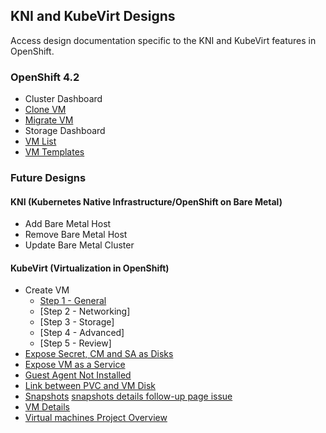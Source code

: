 ## KNI and KubeVirt Designs
Access design documentation specific to the KNI and KubeVirt features in OpenShift.

### OpenShift 4.2
- Cluster Dashboard
- [Clone VM](http://openshift.github.io/openshift-origin-design/web-console/knikubevirt/clone-vm/clone-vm)
- [Migrate VM](http://openshift.github.io/openshift-origin-design/web-console/knikubevirt/migrate-vm/migrate-vm)
- Storage Dashboard
- [VM List](http://openshift.github.io/openshift-origin-design/web-console/knikubevirt/vm-list/vm-list)
- [VM Templates](http://openshift.github.io/openshift-origin-design/web-console/knikubevirt/vm-templates/vm-templates)


### Future Designs

#### KNI (Kubernetes Native Infrastructure/OpenShift on Bare Metal)
- Add Bare Metal Host
- Remove Bare Metal Host
- Update Bare Metal Cluster

#### KubeVirt (Virtualization in OpenShift)

- Create VM
	- [Step 1 - General](http://openshift.github.io/openshift-origin-design/web-console/knikubevirt/Create-vm/create-vm)
	- [Step 2 - Networking]
	- [Step 3 - Storage]
	- [Step 4 - Advanced]
	- [Step 5 - Review]
- [Expose Secret, CM and SA as Disks](http://openshift.github.io/openshift-origin-design/web-console/knikubevirt/expose-secret/expose-secret)
- [Expose VM as a Service](http://openshift.github.io/openshift-origin-design/web-console/knikubevirt/expose-vm-as-a-service/expose-vm-as-a-service)
- [Guest Agent Not Installed](http://openshift.github.io/openshift-origin-design/web-console/knikubevirt/guest-agent-not-installed/guest-agent-not-installed)
- [Link between PVC and VM Disk](http://openshift.github.io/openshift-origin-design/web-console/knikubevirt/link-between-PVC-VMdisk/link-between-PVC-VMdisk)
- [Snapshots](http://openshift.github.io/openshift-origin-design/web-console/knikubevirt/snapshots/snapshots) [snapshots details follow-up page issue](https://github.com/openshift/openshift-origin-design/issues/227)
- [VM Details](http://openshift.github.io/openshift-origin-design/web-console/knikubevirt/vm-details/vm-details)
- [Virtual machines Project Overview](http://openshift.github.io/openshift-origin-design/web-console/knikubevirt/openshift-vms-overview/openshift-vms-overview)
